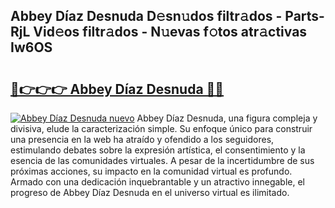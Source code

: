## Abbey Díaz Desnuda D𝚎sn𝚞dos filtr𝚊dos - Parts-RjL Vid𝚎os filtr𝚊dos - N𝚞evas f𝚘tos atr𝚊ctivas Iw6OS

# <h2><a href="http://mbc7wd.tromn.icu/?c=Abbey+D%c3%adaz+Desnuda">🔗👉👉👉 Abbey Díaz Desnuda 🔗🔗</a></h2>

[![Abbey Díaz Desnuda nuevo](https://i.imgur.com/pEAQMta.gif)](http://mbc7wd.tromn.icu/?c=Abbey+D%c3%adaz+Desnuda)
Abbey Díaz Desnuda, una figura compleja y divisiva, elude la caracterización simple. Su enfoque único para construir una presencia en la web ha atraído y ofendido a los seguidores, estimulando debates sobre la expresión artística, el consentimiento y la esencia de las comunidades virtuales. A pesar de la incertidumbre de sus próximas acciones, su impacto en la comunidad virtual es profundo. Armado con una dedicación inquebrantable y un atractivo innegable, el progreso de Abbey Díaz Desnuda en el universo virtual es ilimitado.
